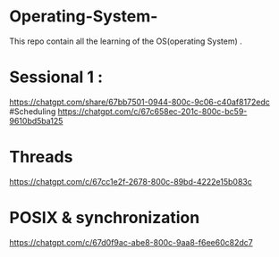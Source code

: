 # Operating-System-
This repo  contain all the  learning of the OS(operating System) .
# Sessional 1 :
https://chatgpt.com/share/67bb7501-0944-800c-9c06-c40af8172edc
#Scheduling 
https://chatgpt.com/c/67c658ec-201c-800c-bc59-9610bd5ba125  
# Threads 
https://chatgpt.com/c/67cc1e2f-2678-800c-89bd-4222e15b083c

# POSIX & synchronization 
https://chatgpt.com/c/67d0f9ac-abe8-800c-9aa8-f6ee60c82dc7
